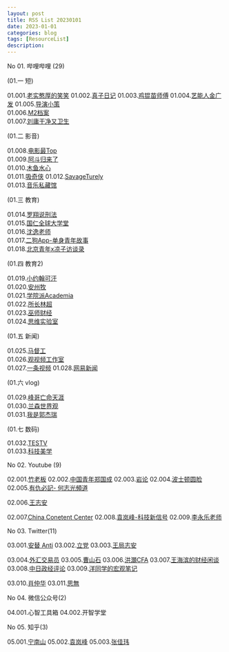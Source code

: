 ```yaml
---
layout: post
title: RSS List 20230101
date: 2023-01-01
categories: blog
tags: [ResourceList]
description: 
---
```


No 01. 哔哩哔哩 (29) 

(01.一 短)

01.001.[老实憨厚的笑笑](https://space.bilibili.com/8739477)
01.002.[真子日记](https://space.bilibili.com/1155574439)
01.003.[鸡锟苗师傅](https://space.bilibili.com/476374213)
01.004.[艺能人金广发](https://space.bilibili.com/38157763)
01.005.[导演小策](https://space.bilibili.com/81824112)  
01.006.[M2档案](https://space.bilibili.com/702909260)  
01.007.[刘庸干净又卫生](https://space.bilibili.com/533459953) 

(01.二 影音)

01.008.[电影最Top](https://space.bilibili.com/17819768)  
01.009.[阿斗归来了](https://space.bilibili.com/21837784)  
01.010.[木鱼水心](https://space.bilibili.com/927587)  
01.011.[吸奇侠](https://space.bilibili.com/414350632) 
01.012.[SavageTurely](https://space.bilibili.com/65553886)  
01.013.[音乐私藏馆](https://space.bilibili.com/229733301) 

(01.三 教育)

01.014.[罗翔说刑法](https://space.bilibili.com/517327498)  
01.015.[国仁全球大学堂](https://space.bilibili.com/679619486)  
01.016.[沈逸老师](https://space.bilibili.com/648113003)  
01.017.[二狗App-单身青年故事](https://space.bilibili.com/524930260)  
01.018.[北京青年x凉子访谈录](https://space.bilibili.com/496688267)  

(01.四 教育2)

01.019.[小约翰可汗](https://space.bilibili.com/23947287)  
01.020.[安州牧](https://space.bilibili.com/7481602)  
01.021.[学院派Academia](https://space.bilibili.com/96639395)  
01.022.[所长林超](https://space.bilibili.com/520155988)  
01.023.[巫师财经](https://space.bilibili.com/472747194)  
01.024.[思维实验室](https://space.bilibili.com/14583962)  

(01.五 新闻)

01.025.[马督工](https://space.bilibili.com/316568752)  
01.026.[观视频工作室](https://space.bilibili.com/54992199)  
01.027.[一条视频](https://space.bilibili.com/4543111) 
01.028.[网易新闻](https://space.bilibili.com/31283043) 

(01.六 vlog)

01.029.[峰哥亡命天涯](https://space.bilibili.com/35847683)  
01.030.[兰森世界观](https://space.bilibili.com/382478158)  
01.031.[我是郭杰瑞](https://space.bilibili.com/176037767)  

(01.七 数码)

01.032.[TESTV](https://space.bilibili.com/11336264)  
01.033.[科技美学](https://space.bilibili.com/3766866)  


No 02. Youtube (9)

02.001.[竹老板](https://m.youtube.com/@bamboo_boss/videos)
02.002.[中国青年郑国成](https://m.youtube.com/@ZhengGuocheng/videos)
02.003.[岩论](https://m.youtube.com/@yantalk9906/videos)
02.004.[波士顿圆脸](https://m.youtube.com/@-360face/videos)
02.005.[有仇必記- 何志光頻道](https://m.youtube.com/@-hockjonathan9589/videos)

02.006.[王志安](https://m.youtube.com/@wangzhian/videos)

02.007.[China Conetent Center](https://m.youtube.com/@chinacontentcenter/videos)
02.008.[袁岚峰-科技新信号](https://m.youtube.com/@user-ou8ku1hx5s/videos)
02.009.[李永乐老师](https://m.youtube.com/@TchLiyongle/videos)


No 03. Twitter(11)

03.001.[安替 Anti](https://twitter.com/mranti)
03.002.[立党](https://twitter.com/lidangzzz)
03.003.[王局志安](https://twitter.com/wangzhian8848)

03.004.[外汇交易员](https://twitter.com/myfxtrader)
03.005.[曹山石](https://twitter.com/caolei1)
03.006.[洪灝CFA](https://twitter.com/HAOHONG_CFA)
03.007.[王海滨的财经闲谈](https://twitter.com/wangwatchworld)
03.008.[中日政经评论](https://twitter.com/xzzzjpl)
03.009.[洋同学的宏观笔记](https://twitter.com/locean0410)

03.010.[肖仲华](https://twitter.com/XiaozhPhD04)
03.011.[思無](https://twitter.com/shuilovesbooks)


No 04. 微信公众号(2)

04.001.心智工具箱
04.002.开智学堂


No 05. 知乎(3)

05.001.[宁南山](https://www.zhihu.com/people/ningnanshan)
05.002.[袁岚峰](https://www.zhihu.com/people/yuan-lan-feng-8)
05.003.[张佳玮](https://www.zhihu.com/people/zhang-jia-wei)
